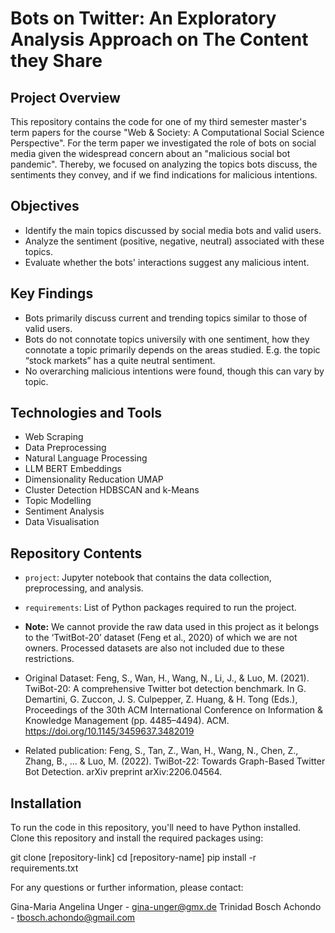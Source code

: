 # Bots on Twitter: An Exploratory Analysis Approach on The Content they Share

## Project Overview
This repository contains the code for one of my third semester master's term papers for the course "Web & Society: A Computational Social Science Perspective". For the term paper we investigated the role of bots on social media given the widespread concern about an "malicious social bot pandemic". Thereby, we focused on analyzing the topics bots discuss, the sentiments they convey, and if we find indications for malicious intentions.

## Objectives
- Identify the main topics discussed by social media bots and valid users.
- Analyze the sentiment (positive, negative, neutral) associated with these topics.
- Evaluate whether the bots' interactions suggest any malicious intent.

## Key Findings
- Bots primarily discuss current and trending topics similar to those of valid users.
- Bots do not connotate topics universily with one sentiment, how they connotate a topic primarily depends on the areas studied. E.g. the topic “stock markets” has a quite neutral sentiment.
- No overarching malicious intentions were found, though this can vary by topic.

## Technologies and Tools
- Web Scraping
- Data Preprocessing
- Natural Language Processing
- LLM BERT Embeddings
- Dimensionality Reducation UMAP
- Cluster Detection HDBSCAN and k-Means 
- Topic Modelling
- Sentiment Analysis
- Data Visualisation

## Repository Contents
- `project`: Jupyter notebook that contains the data collection, preprocessing, and analysis.
- `requirements`: List of Python packages required to run the project.

- **Note:** We cannot provide the raw data used in this project as it belongs to the ‘TwitBot-20’ dataset (Feng et al., 2020) of which we are not owners. Processed datasets are also not included due to these restrictions.
-  Original Dataset: Feng, S., Wan, H., Wang, N., Li, J., & Luo, M. (2021). TwiBot-20: A comprehensive Twitter bot detection benchmark. In G. Demartini, G. Zuccon, J. S. Culpepper, Z. Huang, & H. Tong (Eds.), Proceedings of the 30th ACM International Conference on Information & Knowledge Management (pp. 4485–4494). ACM. https://doi.org/10.1145/3459637.3482019
-  Related publication: Feng, S., Tan, Z., Wan, H., Wang, N., Chen, Z., Zhang, B., ... & Luo, M. (2022). TwiBot-22: Towards Graph-Based Twitter Bot Detection. arXiv preprint arXiv:2206.04564.

## Installation
To run the code in this repository, you'll need to have Python installed. Clone this repository and install the required packages using:

git clone [repository-link]
cd [repository-name]
pip install -r requirements.txt



For any questions or further information, please contact:

Gina-Maria Angelina Unger - gina-unger@gmx.de
Trinidad Bosch Achondo - tbosch.achondo@gmail.com
